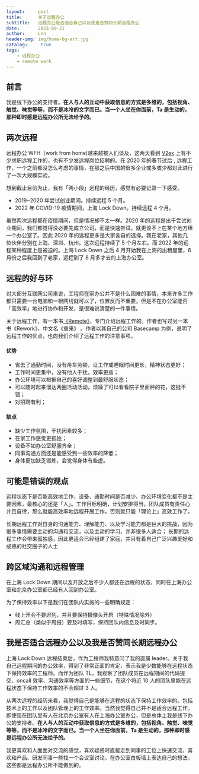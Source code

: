 ```yaml
---
layout:     post
title:      关于远程办公
subtitle:   远程办公是否适合自己以及我是否赞同长期远程办公
date:       2023-09-21
author:     Lnn
header-img: img/home-bg-art.jpg
catalog: 	 true
tags:
    - 远程办公
    - remote work
---
```


## 前言

我是线下办公的支持者。**在人与人的互动中获取信息的方式是多维的，包括视角、触觉、味觉等等，而不是冰冷的文字而已。当一个人坐在你面前，Ta 是生动的，那种即时感是远程办公所无法给予的。**


## 两次远程

远程办公 WFH（work from home)越来越被人们谈及，这两天看到 [V2ex](https://v2ex.com/?tab=jobs) 上有不少求职远程工作的，也有不少发远程岗位招聘的。在 2020 年的春节过后 , 远程工作，一个之前都没怎么考虑的事情，在那之后中国的很多企业或多或少都对此进行了一次大规模实验。

想到截止目前为止，我有「两小段」远程的经历，感觉有必要记录一下感受。

- 2019~2020 年尝试创业期间。持续远程 5 个月。
- 2022 年 COVID-19 疫情期间，上海 Lock Down。持续远程 4 个月。


虽然两次远程都在疫情期间，但是情况却不太一样。2020 年的远程是出于尝试创业期间，我们都觉得没必要先成立公司，而是快速尝试，就更谈不上在某个地方租一个办公室了。因此 2020 年的远程更多是大家各自的选择。我在老家，其他几位伙伴分别在上海、深圳、杭州。这次远程持续了 5 个月左右。而 2022 年的远程某种程度上是被迫的。上海 Lock Down 之后 4 月开始我在上海的出租屋里，6 月份之后我回到了老家，远程到了 8 月多才去的上海办公室。



## 远程的好与环

对大部分互联网公司来说，工程师在家办公并不是什么困难的事情，本来许多工作都只需要一台电脑和一根网线就可以了，位置反而不重要，但是不在办公室能否「高效率」地进行协作和开发，是很难说清楚的一件事情。


关于远程工作，有一本书[《Remote》](https://basecamp.com/books/remote)，专门介绍远程工作的。作者也写过另一本书《Rework》，中文名《重来》 。作者以其自己的公司 Basecamp 为例，说明了远程工作的优点，也向我们介绍了远程工作的注意事项。

#### 优势

- 省去了通勤时间，没有舟车劳顿，让工作或睡眠时间更长，精神状态更好；
- 工作时间更集中，没有他人干扰，效率更高；
- 办公环境可以根据自己的喜好调整到最舒服状态；
- 可以随时起来溜达两圈活动活动，烦躁了可以看看院子里面种的花，这挺不错；
- 对招聘有利；


#### 缺点
- 缺少工作氛围，干扰因素较多；
- 在家工作感觉更孤独；
- 设备不如办公室舒服齐全；
- 同事沟通方面还是能感受到一些效率的降低；
- 身体更加缺乏锻炼，会觉得身体有些虚。


## 可能是错误的观点

远程状态下是否能高效地工作，设备、通勤时间是否减少、办公环境变化都不是主要因素，最核心的还是「人」。工作目标明确，计划安排得当，团队成员有责任心并且自律，那么就能高效率地远程开展工作，否则就只能「理论上」高效工作了。

长期远程工作对自身的沟通能力、理解能力、以及学习能力都是巨大的挑战，因为很多事情需要主动的沟通和交流，以及主动的学习，并非很多人适合；
长期的远程工作会带来孤独感，因此更适合已经组建了家庭，并且有着自己广泛兴趣爱好和成熟的社交圈子的人士

## 跨区域沟通和远程管理

在上海 Lock Down 期间以及开放之后不少人都还在远程的状态，同时在上海办公室和北京办公室都已经有人回到办公室。

为了保持效率以下是我们在团队内实施的一些明确规定：
- 线上开会不要迟到，并且要保持摄像头开启（特殊情况除外）
- 周汇总（类似于周报）要及时填写，保持团队内信息及时同步。


## 我是否适合远程办公以及我是否赞同长期远程办公

上海 Lock Down 远程结束后，作为工程师我特意问了我的直属 leader。关于我自己远程期间的办公效率，得到了非常正面的肯定，表示我是少数能够在远程状态下保持效率的工程师。而作为团队 TL，我观察了团队成员在远程期间的代码提交、oncall 效率、沟通效率等方面的一些细节，在这个将近 10 人的团队里能在远程状态下保持工作效率的不会超过 3 人。


从两次远程的经历来看，我觉得自己是能够在远程的状态下保持工作效率的。包括技术上的工作以及团队管理上的工作效率。当然我觉得自己并不是适合远程工作。即使现在团队里有人在北京办公室有人在上海办公室办公，但是总体上我是线下办公的支持者。**在人与人的互动中获取信息的方式是多维的，包括视角、触觉、味觉等等，而不是冰冷的文字而已。当一个人坐在你面前，Ta 是生动的，那种即时感是远程办公所无法给予的。**

我更喜欢和人面面对交流的感觉，喜欢疑惑时直接走到同事的工位上快速交流，喜欢和产品、研发同事一些找一个会议室讨论，在办公室白板墙上表达自己的想法。这些都是远程办公所不能做到的。


